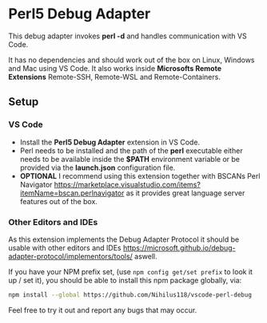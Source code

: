 # Perl5 Debug Adapter

This debug adapter invokes **perl -d**  and handles communication with VS Code.

It has no dependencies and should work out of the box on Linux, Windows and Mac using VS Code. It also works inside **Microsofts Remote Extensions** Remote-SSH, Remote-WSL and Remote-Containers.

## Setup

### VS Code

* Install the **Perl5 Debug Adapter** extension in VS Code.
* Perl needs to be installed and the path of the **perl** executable either needs to be available inside the **$PATH** environment variable or be provided via the **launch.json** configuration file.
* **OPTIONAL** I recommend using this extension together with BSCANs Perl Navigator https://marketplace.visualstudio.com/items?itemName=bscan.perlnavigator as it provides great language server features out of the box.

### Other Editors and IDEs

As this extension implements the Debug Adapter Protocol it should be usable with other editors and IDEs https://microsoft.github.io/debug-adapter-protocol/implementors/tools/ aswell.

If you have your NPM prefix set, (use `npm config get/set prefix` to look it up / set it), you should be able to install this npm package globally, via:

```bash
npm install --global https://github.com/Nihilus118/vscode-perl-debug
```

Feel free to try it out and report any bugs that may occur.
